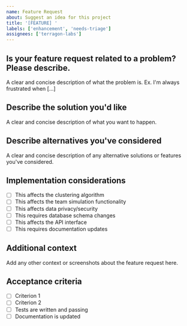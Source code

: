 ```yaml
---
name: Feature Request
about: Suggest an idea for this project
title: '[FEATURE] '
labels: ['enhancement', 'needs-triage']
assignees: ['terragon-labs']
---
```


## Is your feature request related to a problem? Please describe.
A clear and concise description of what the problem is. Ex. I'm always frustrated when [...]

## Describe the solution you'd like
A clear and concise description of what you want to happen.

## Describe alternatives you've considered
A clear and concise description of any alternative solutions or features you've considered.

## Implementation considerations
- [ ] This affects the clustering algorithm
- [ ] This affects the team simulation functionality
- [ ] This affects data privacy/security
- [ ] This requires database schema changes
- [ ] This affects the API interface
- [ ] This requires documentation updates

## Additional context
Add any other context or screenshots about the feature request here.

## Acceptance criteria
- [ ] Criterion 1
- [ ] Criterion 2
- [ ] Tests are written and passing
- [ ] Documentation is updated